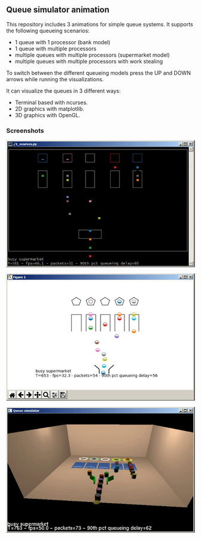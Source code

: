 ## Queue simulator animation

This repository includes 3 animations for simple queue systems. It supports the following queueing scenarios:

* 1 queue with 1 processor (bank model)
* 1 queue with multiple processors
* multiple queues with multiple processors (supermarket model)
* multiple queues with multiple processors with work stealing

To switch between the different queueing models press the UP and DOWN arrows while running the visualizations.

It can visualize the queues in 3 different ways:

* Terminal based with ncurses.
* 2D graphics with matplotlib.
* 3D graphics with OpenGL.

### Screenshots

![](ncurses.gif)

![](matplotlib.gif)

![](opengl.gif)
